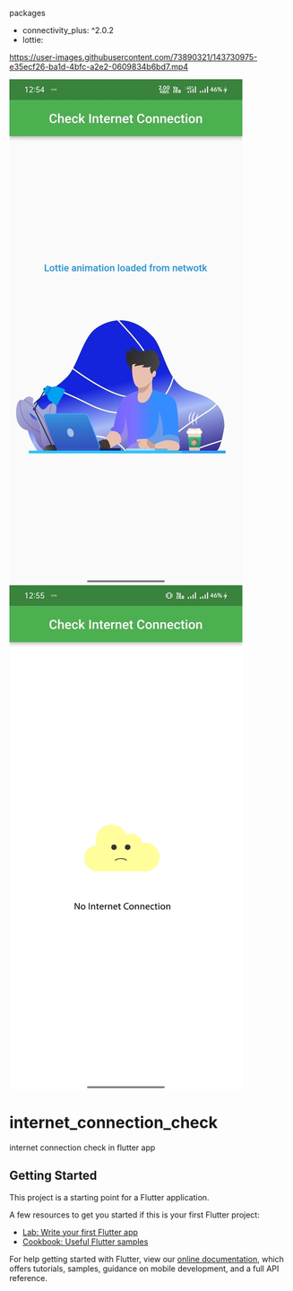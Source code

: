 packages
- connectivity_plus: ^2.0.2
- lottie:


https://user-images.githubusercontent.com/73890321/143730975-e35ecf26-ba1d-4bfc-a2e2-0609834b6bd7.mp4


![CHEESE!](screenshot/netconnected.jpg)          
![CHEESE!](screenshot/nonetwork.jpg)


# internet_connection_check

internet connection check in flutter app

## Getting Started

This project is a starting point for a Flutter application.

A few resources to get you started if this is your first Flutter project:

- [Lab: Write your first Flutter app](https://flutter.dev/docs/get-started/codelab)
- [Cookbook: Useful Flutter samples](https://flutter.dev/docs/cookbook)

For help getting started with Flutter, view our
[online documentation](https://flutter.dev/docs), which offers tutorials,
samples, guidance on mobile development, and a full API reference.
